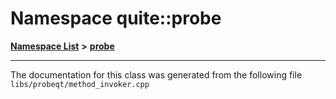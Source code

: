 

# Namespace quite::probe



[**Namespace List**](namespaces.md) **>** [**probe**](namespacequite_1_1probe_1_1_0d89.md)







































































------------------------------
The documentation for this class was generated from the following file `libs/probeqt/method_invoker.cpp`

